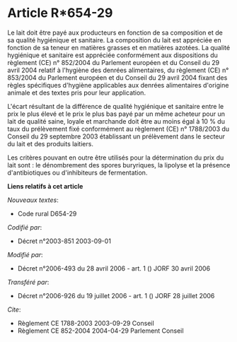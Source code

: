 # Article R*654-29

Le lait doit être payé aux producteurs en fonction de sa composition et de sa qualité hygiénique et sanitaire. La composition
du lait est appréciée en fonction de sa teneur en matières grasses et en matières azotées. La qualité hygiénique et sanitaire
est appréciée conformément aux dispositions du règlement (CE) n° 852/2004 du Parlement européen et du Conseil du 29 avril
2004 relatif à l'hygiène des denrées alimentaires, du règlement (CE) n° 853/2004 du Parlement européen et du Conseil du 29
avril 2004 fixant des règles spécifiques d'hygiène applicables aux denrées alimentaires d'origine animale et des textes pris
pour leur application.

L'écart résultant de la différence de qualité hygiénique et sanitaire entre le prix le plus élevé et le prix le plus bas payé
par un même acheteur pour un lait de qualité saine, loyale et marchande doit être au moins égal à 10 % du taux du prélèvement
fixé conformément au règlement (CE) n° 1788/2003 du Conseil du 29 septembre 2003 établissant un prélèvement dans le secteur
du lait et des produits laitiers.

Les critères pouvant en outre être utilisés pour la détermination du prix du lait sont : le dénombrement des spores
buryriques, la lipolyse et la présence d'antibiotiques ou d'inhibiteurs de fermentation.

**Liens relatifs à cet article**

_Nouveaux textes_:

  - Code rural D654-29

_Codifié par_:

  - Décret n°2003-851 2003-09-01

_Modifié par_:

  - Décret n°2006-493 du 28 avril 2006 - art. 1 () JORF 30 avril 2006

_Transféré par_:

  - Décret n°2006-926 du 19 juillet 2006 - art. 1 () JORF 28 juillet 2006

_Cite_:

  - Règlement CE 1788-2003 2003-09-29 Conseil
  - Règlement CE 852-2004 2004-04-29 Parlement Conseil
